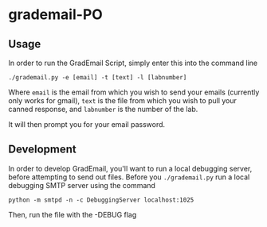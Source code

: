 # grademail-PO

## Usage

In order to run the GradEmail Script, simply enter this into the command line

    ./grademail.py -e [email] -t [text] -l [labnumber]
    
Where `email` is the email from which you wish to send your emails (currently only works for gmail), `text` is the file from which you wish to pull your canned response, and `labnumber` is the number of the lab.

It will then prompt you for your email password.

## Development

In order to develop GradEmail, you'll want to run a local debugging server, before attempting to send out files. Before you `./grademail.py` run a local debugging SMTP server using the command

    python -m smtpd -n -c DebuggingServer localhost:1025

Then, run the file with the -DEBUG flag
